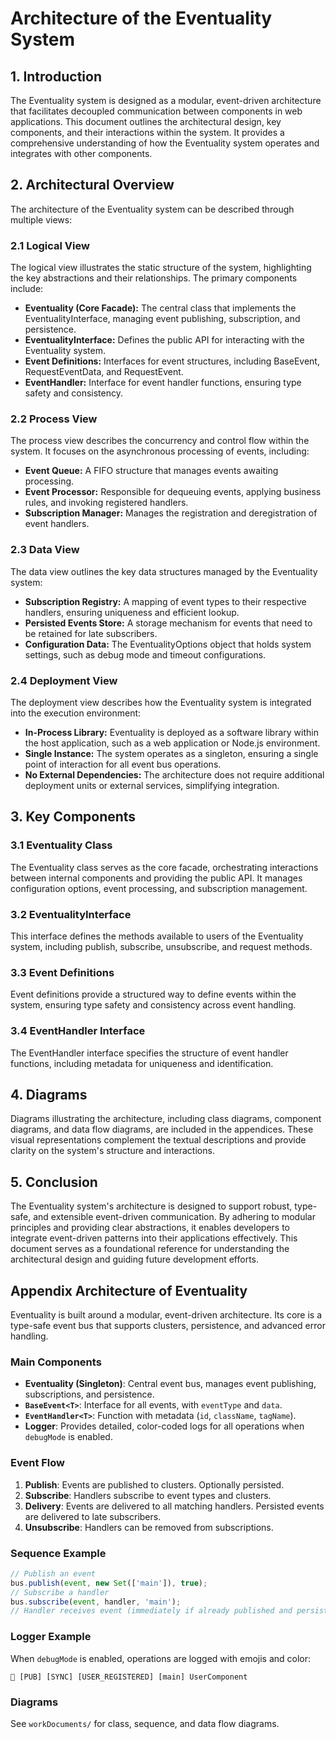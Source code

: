 # Architecture of the Eventuality System

## 1. Introduction

The Eventuality system is designed as a modular, event-driven architecture that facilitates decoupled communication between components in web applications. This document outlines the architectural design, key components, and their interactions within the system. It provides a comprehensive understanding of how the Eventuality system operates and integrates with other components.

## 2. Architectural Overview

The architecture of the Eventuality system can be described through multiple views:

### 2.1 Logical View

The logical view illustrates the static structure of the system, highlighting the key abstractions and their relationships. The primary components include:

- **Eventuality (Core Facade):** The central class that implements the EventualityInterface, managing event publishing, subscription, and persistence.
- **EventualityInterface:** Defines the public API for interacting with the Eventuality system.
- **Event Definitions:** Interfaces for event structures, including BaseEvent, RequestEventData, and RequestEvent.
- **EventHandler:** Interface for event handler functions, ensuring type safety and consistency.

### 2.2 Process View

The process view describes the concurrency and control flow within the system. It focuses on the asynchronous processing of events, including:

- **Event Queue:** A FIFO structure that manages events awaiting processing.
- **Event Processor:** Responsible for dequeuing events, applying business rules, and invoking registered handlers.
- **Subscription Manager:** Manages the registration and deregistration of event handlers.

### 2.3 Data View

The data view outlines the key data structures managed by the Eventuality system:

- **Subscription Registry:** A mapping of event types to their respective handlers, ensuring uniqueness and efficient lookup.
- **Persisted Events Store:** A storage mechanism for events that need to be retained for late subscribers.
- **Configuration Data:** The EventualityOptions object that holds system settings, such as debug mode and timeout configurations.

### 2.4 Deployment View

The deployment view describes how the Eventuality system is integrated into the execution environment:

- **In-Process Library:** Eventuality is deployed as a software library within the host application, such as a web application or Node.js environment.
- **Single Instance:** The system operates as a singleton, ensuring a single point of interaction for all event bus operations.
- **No External Dependencies:** The architecture does not require additional deployment units or external services, simplifying integration.

## 3. Key Components

### 3.1 Eventuality Class

The Eventuality class serves as the core facade, orchestrating interactions between internal components and providing the public API. It manages configuration options, event processing, and subscription management.

### 3.2 EventualityInterface

This interface defines the methods available to users of the Eventuality system, including publish, subscribe, unsubscribe, and request methods.

### 3.3 Event Definitions

Event definitions provide a structured way to define events within the system, ensuring type safety and consistency across event handling.

### 3.4 EventHandler Interface

The EventHandler interface specifies the structure of event handler functions, including metadata for uniqueness and identification.

## 4. Diagrams

Diagrams illustrating the architecture, including class diagrams, component diagrams, and data flow diagrams, are included in the appendices. These visual representations complement the textual descriptions and provide clarity on the system's structure and interactions.

## 5. Conclusion

The Eventuality system's architecture is designed to support robust, type-safe, and extensible event-driven communication. By adhering to modular principles and providing clear abstractions, it enables developers to integrate event-driven patterns into their applications effectively. This document serves as a foundational reference for understanding the architectural design and guiding future development efforts.

## Appendix Architecture of Eventuality

Eventuality is built around a modular, event-driven architecture. Its core is a type-safe event bus that supports clusters, persistence, and advanced error handling.

### Main Components

- **Eventuality (Singleton)**: Central event bus, manages event publishing, subscriptions, and persistence.
- **`BaseEvent<T>`**: Interface for all events, with `eventType` and `data`.
- **`EventHandler<T>`**: Function with metadata (`id`, `className`, `tagName`).
- **Logger**: Provides detailed, color-coded logs for all operations when `debugMode` is enabled.

### Event Flow

1. **Publish**: Events are published to clusters. Optionally persisted.
2. **Subscribe**: Handlers subscribe to event types and clusters.
3. **Delivery**: Events are delivered to all matching handlers. Persisted events are delivered to late subscribers.
4. **Unsubscribe**: Handlers can be removed from subscriptions.

### Sequence Example

```typescript
// Publish an event
bus.publish(event, new Set(['main']), true);
// Subscribe a handler
bus.subscribe(event, handler, 'main');
// Handler receives event (immediately if already published and persisted)
```

### Logger Example

When `debugMode` is enabled, operations are logged with emojis and color:

```text
📢 [PUB] [SYNC] [USER_REGISTERED] [main] UserComponent
```

### Diagrams

See `workDocuments/` for class, sequence, and data flow diagrams.
